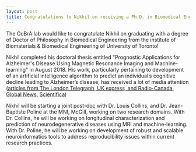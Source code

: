 ```yaml
---
layout: post
title: Congratulations to Nikhil on receiving a Ph.D. in Biomedical Engineering!
---
```


The CoBrA lab would like to congratulate Nikhil on graduating with a degree of Doctor of Philosophy in Biomedical Engineering from the institute of Biomaterials & Biomedical Engineering of University of Toronto!

Nikhil completed his doctoral thesis entitled "Prognostic Applications for Alzheimer's Disease Using Magnetic Resonance Imaging and Machine-learning" in August 2018. His work, particularly pertaining to development of an artificial intelligence algorithm to predict an individual’s cognitive decline leading to Alzheimer’s disease, has received a lot of media attention ([articles from The London Telegraph, UK express, and Radio-Canada](http://cobralab.ca/2018/10/12/ADmediaattn/), [Global News](http://cobralab.ca/2018/10/25/mallarglobal/), [Scientifica](http://cobralab.ca/2018/11/02/scientificafeature/))
 
Nikhil will be starting a joint post-doc with Dr. Louis Collins, and Dr. Jean-Baptiste Poline at the MNI, McGill, working on two research domains. With Dr. Collins, he will be working on longitudinal characterization and prediction of neurodegenerative diseases using MRI and machine-learning. With Dr. Poline, he will be working on development of robust and scalable neuroinformatics tools to address reproducibility issues within current research practices.
